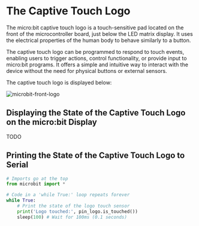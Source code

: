 # The Captive Touch Logo

The micro:bit captive touch logo is a touch-sensitive pad located on the front of the microcontroller board, just below the LED matrix display. It uses the electrical properties of the human body to behave similarly to a button. 

The captive touch logo can be programmed to respond to touch events, enabling users to trigger actions, control functionality, or provide input to micro:bit programs. It offers a simple and intuitive way to interact with the device without the need for physical buttons or external sensors.

The captive touch logo is displayed below:

![microbit-front-logo](assets/microbit-front-logo.png)

## Displaying the State of the Captive Touch Logo on the micro:bit Display

TODO

## Printing the State of the Captive Touch Logo to Serial



```python
# Imports go at the top
from microbit import *

# Code in a 'while True:' loop repeats forever
while True:
    # Print the state of the logo touch sensor
    print('Logo touched:', pin_logo.is_touched())
    sleep(100) # Wait for 100ms (0.1 seconds)
```


